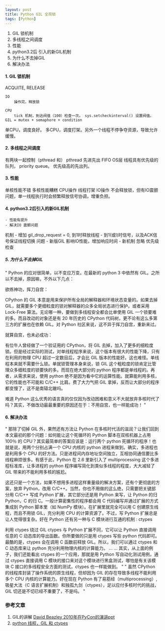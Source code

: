 ```yaml
---
layout: post
title: Python GIL 全局锁
tags: [Python]
---
```


1. GIL 锁机制
2. 多线程之间调度
3. 性能
4. python3.2后 引入的新GIL机制
5. 为什么不去掉GIL
6. 解决办法

#### 1. GIL 锁机制

ACQUITE, RELEASE

    IO
        操作完，释放锁

    CPU
        tick 机制，到达阀值（100）检查一次。 sys.setcheckinterval() 设置阀值。
    GIL = mutex + semaphore + condition

单CPU，调度良好。
多CPU，调度打架。另外一个线程不停争夺资源，导致允许缓慢。

#### 2. 多线程之间调度
有两块一起控制（pthread 和）
pthread 先进先出 FIFO
OS层  线程具有优先级的队列， priority queue。 优先级高的先出列。


#### 3. 性能
单核性能不错
多核性能糟糕
CPU操作 线程打架
IO操作 不会释放锁，但有IO震颤问题，单一线程执行时会频繁释放信号协调，增重负担。

#### 4. python3.2后引入的新GIL机制
    - 性能有提升
    - 解决IO 震颤问题
机制
    - 增加 gil_drop_request = 0, 到1时释放线程
    - 到1(或l)时信号，以及ACK信号保证线程切换
问题
    - 新版GIL 影响IO性能，增加响应时间
    - 新机制 忽略 优先级检查

##### 5. 为什么不去掉GIL
"
Python 的应对很简单，以不变应万变。在最新的 python 3 中依然有 GIL。之所以不去掉，原因嘛，不外以下几点：

欲练神功，挥刀自宫：

CPython 的 GIL 本意是用来保护所有全局的解释器和环境状态变量的。如果去掉 GIL，就需要多个更细粒度的锁对解释器的众多全局状态进行保护。或者采用 Lock-Free 算法。无论哪一种，要做到多线程安全都会比单使用 GIL 一个锁要难的多。而且改动的对象还是有 20 年历史的 CPython 代码树，更不论有这么多第三方的扩展也在依赖 GIL。对 Python 社区来说，这不异于挥刀自宫，重新来过。

就算自宫，也未必成功：

有位牛人曾经做了一个验证用的 CPython，将 GIL 去掉，加入了更多的细粒度锁。但是经过实际的测试，对单线程程序来说，这个版本有很大的性能下降，只有在利用的物理 CPU 超过一定数目后，才会比 GIL 版本的性能好。这也难怪。单线程本来就不需要什么锁。单就锁管理本身来说，锁 GIL 这个粗粒度的锁肯定比管理众多细粒度的锁要快的多。而现在绝大部分的 python 程序都是单线程的。再者，从需求来说，使用 python 绝不是因为看中它的运算性能。就算能利用多核，它的性能也不可能和 C/C++ 比肩。费了大力气把 GIL 拿掉，反而让大部分的程序都变慢了，这不是南辕北辙吗。

难道 Python 这么优秀的语言真的仅仅因为改动困难和意义不大就放弃多核时代了吗？其实，不做改动最最重要的原因还在于：不用自宫，也一样能成功！
"

#### 6. 解决办法
"
那除了切掉 GIL 外，果然还有方法让 Python 在多核时代活的滋润？让我们回到本文最初的那个问题：如何能让这个死循环的 Python 脚本在双核机器上占用 100％ 的 CPU？其实最简单的答案应该是：运行两个 python 死循环的程序！也就是说，用两个分别占满一个 CPU 内核的 python 进程来做到。确实，多进程也是利用多个 CPU 的好方法。只是进程间内存地址空间独立，互相协同通信要比多线程麻烦很多。有感于此，Python 在 2.6 里新引入了 multiprocessing 这个多进程标准库，让多进程的 python 程序编写简化到类似多线程的程度，大大减轻了 GIL 带来的不能利用多核的尴尬。

这还只是一个方法，如果不想用多进程这样重量级的解决方案，还有个更彻底的方案，放弃 Python，改用 C/C++。当然，你也不用做的这么绝，只需要把关键部分用 C/C++ 写成 Python 扩展，其它部分还是用 Python 来写，让 Python 的归 Python，C 的归 C。一般计算密集性的程序都会用 C 代码编写并通过扩展的方式集成到 Python 脚本里（如 NumPy 模块）。在扩展里就完全可以用 C 创建原生线程，而且不用锁 GIL，充分利用 CPU 的计算资源了。不过，写 Python 扩展总是让人觉得很复杂。好在 Python 还有另一种与 C 模块进行互通的机制 : ctypes

利用 ctypes 绕过 GIL
ctypes 与 Python 扩展不同，它可以让 Python 直接调用任意的 C 动态库的导出函数。你所要做的只是用 ctypes 写些 python 代码即可。最酷的是，ctypes 会在调用 C 函数前释放 GIL。所以，我们可以通过 ctypes 和 C 动态库来让 python 充分利用物理内核的计算能力。
...
...
其实，从上面的例子，我们还能看出 ctypes 的一个应用，那就是用 Python 写自动化测试用例，通过 ctypes 直接调用 C 模块的接口来对这个模块进行黑盒测试，哪怕是有关该模块 C 接口的多线程安全方面的测试，ctypes 也一样能做到。
"
"
虽然 CPython 的线程库封装了操作系统的原生线程，但却因为 GIL 的存在导致多线程不能利用多个 CPU 内核的计算能力。好在现在 Python 有了易筋经（multiprocessing）, 吸星大法（C 语言扩展机制）和独孤九剑（ctypes），足以应付多核时代的挑战，GIL 切还是不切已经不重要了，不是吗。
"


### 参考文章
1. GIL的讲解 [David Beazley 2010年在PyCon的演讲ppt](http://www.dabeaz.com/python/UnderstandingGIL.pdf "PyCon2010GIL")
2. [python 线程，GIL 和 ctypes](http://zhuoqiang.me/python-thread-gil-and-ctypes.html )
